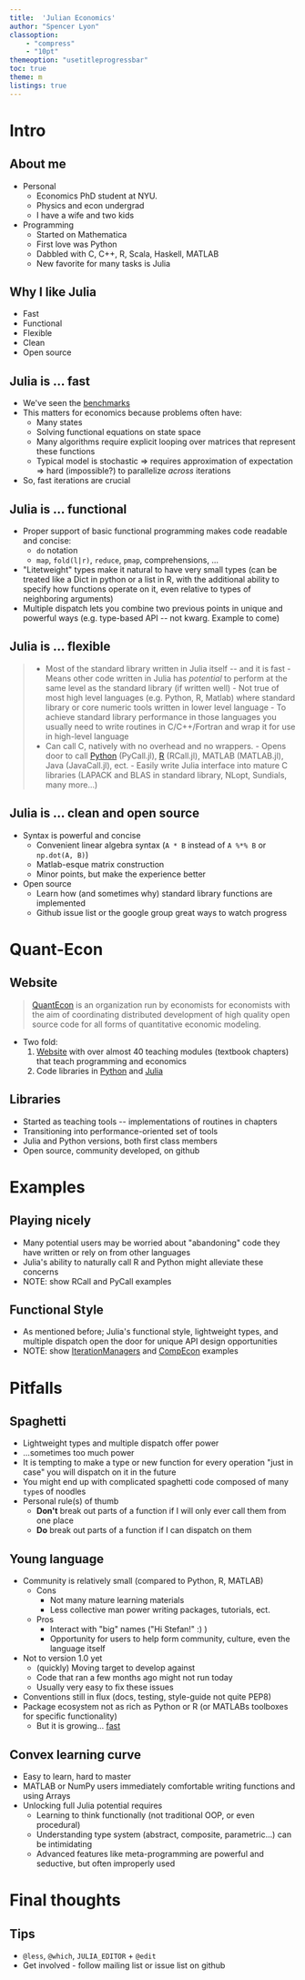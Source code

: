 ```yaml
---
title:  'Julian Economics'
author: "Spencer Lyon"
classoption:
    - "compress"
    - "10pt"
themeoption: "usetitleprogressbar"
toc: true
theme: m
listings: true
---
```


# Intro

## About me

- Personal
    - Economics PhD student at NYU.
    - Physics and econ undergrad
    - I have a wife and two kids
- Programming
    - Started on Mathematica
    - First love was Python
    - Dabbled with C, C++, R, Scala, Haskell, MATLAB
    - New favorite for many tasks is Julia

## Why I like Julia

- Fast
- Functional
- Flexible
- Clean
- Open source

## Julia is ... fast

- We've seen the [benchmarks](http://julialang.org)
- This matters for economics because problems often have:
    - Many states
    - Solving functional equations on state space
    - Many algorithms require explicit looping over matrices that represent these functions
    - Typical model is stochastic $\Rightarrow$ requires approximation of expectation $\Rightarrow$ hard (impossible?) to parallelize *across* iterations
- So, fast iterations are crucial


## Julia is ... functional

- Proper support of basic functional programming makes code readable and concise:
    - `do` notation
    - `map`, `fold(l|r)`, `reduce`, `pmap`, comprehensions, ...
- "Litetweight" types make it natural to have very small types (can be treated like a Dict in python or a list in R, with the additional ability to specify how functions operate on it, even relative to types of neighboring arguments)
- Multiple dispatch lets you combine two previous points in unique and powerful ways (e.g. type-based API -- not kwarg. Example to come)


## Julia is ... flexible

> - Most of the standard library written in Julia itself -- and it is fast
    - Means other code written in Julia has *potential* to perform at the same level as the standard library (if written well)
    - Not true of most high level languages (e.g. Python, R, Matlab) where standard library or core numeric tools written in lower level language
    - To achieve standard library performance in those languages you usually need to write routines in C/C++/Fortran and wrap it for use in high-level language
> - Can call C, natively with no overhead and no wrappers.
    -  Opens door to call  [Python](http://localhost:8888/notebooks/PyCall.ipynb) (PyCall.jl), [R](http://localhost:8888/notebooks/rcall.ipynb) (RCall.jl), MATLAB (MATLAB.jl), Java (JavaCall.jl), ect.
    -  Easily write Julia interface into mature C libraries (LAPACK and BLAS in standard library, NLopt, Sundials, many more...)

## Julia is ... clean and open source

- Syntax is powerful and concise
    - Convenient linear algebra syntax (`A * B` instead of `A %*% B` or `np.dot(A, B)`)
    - Matlab-esque matrix construction
    - Minor points, but make the experience better
- Open source
    + Learn how (and sometimes why) standard library functions are implemented
    + Github issue list or the google group great ways to watch progress

# Quant-Econ

## Website

> [QuantEcon](http://quantecon.org) is an organization run by economists for economists with the aim of coordinating distributed development of high quality open source code for all forms of quantitative economic modeling.

- Two fold:
    1. [Website](http://quant-econ.net) with over almost 40 teaching modules (textbook chapters) that teach programming and economics
    2. Code libraries in [Python](https://github.com/QuantEcon/QuantEcon.py) and [Julia](https://github.com/QuantEcon/QuantEcon.jl)

## Libraries

- Started as teaching tools -- implementations of routines in chapters
- Transitioning into performance-oriented set of tools
- Julia and Python versions, both first class members
- Open source, community developed, on github

# Examples

## Playing nicely

- Many potential users may be worried about "abandoning" code they have written or rely on from other languages
- Julia's ability to naturally call R and Python might alleviate these concerns
- NOTE: show RCall and PyCall examples

## Functional Style

- As mentioned before; Julia's functional style, lightweight types, and multiple dispatch open the door for unique API design opportunities
- NOTE: show [IterationManagers](https://github.com/spencerlyon2/IterationManagers.jl) and [CompEcon](https://github.com/spencerlyon2/CompEcon.jl) examples

# Pitfalls

## Spaghetti

- Lightweight types and multiple dispatch offer power
- ...sometimes too much power
- It is tempting to make a type or new function for every operation "just in case" you will dispatch on it in the future
- You might end up with complicated spaghetti code composed of many `type`s of noodles
- Personal rule(s) of thumb
    + **Don't** break out parts of a function if I will only ever call them from one place
    + **Do** break out parts of a function if I can dispatch on them

## Young language

- Community is relatively small (compared to Python, R, MATLAB)
    - Cons
        - Not many mature learning materials
        - Less collective man power writing packages, tutorials, ect.
    - Pros
        - Interact with "big" names ("Hi Stefan!" :) )
        - Opportunity for users to help form community, culture, even the language itself
- Not to version 1.0 yet
    - (quickly) Moving target to develop against
    - Code that ran a few months ago might not run today
    - Usually very easy to fix these issues
- Conventions still in flux (docs, testing, style-guide not quite PEP8)
- Package ecosystem not as rich as Python or R (or MATLABs toolboxes for specific functionality)
    - But it is growing... [fast](http://pkg.julialang.org/pulse.html)


## Convex learning curve

- Easy to learn, hard to master
- MATLAB or NumPy users immediately comfortable writing functions and using Arrays
- Unlocking full Julia potential requires
    - Learning to think functionally (not traditional OOP, or even procedural)
    - Understanding type system (abstract, composite, parametric...) can be intimidating
    - Advanced features like meta-programming are powerful and seductive, but often improperly used


# Final thoughts

## Tips

- `@less`, `@which`, `JULIA_EDITOR` + `@edit`
- Get involved - follow mailing list or issue list on github
